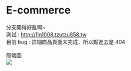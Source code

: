 # E-commerce
分支開得好亂啊~<br>
測試 : http://fin1008.tzutzu858.tw<br>
目前 bug : 詳細商品頁面未完成，所以點進去是 404<br>
<br>
簡略圖<br>
![](https://i.imgur.com/FfItxNs.jpg)
